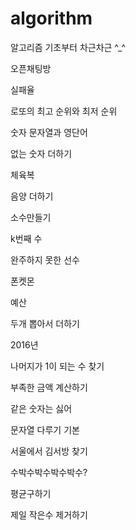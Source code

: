 # algorithm
알고리즘
기초부터 차근차근 ^_^

오픈채팅방

실패율

로또의 최고 순위와 최저 순위

숫자 문자열과 영단어

없는 숫자 더하기

체육복

음양 더하기

소수만들기

k번째 수

완주하지 못한 선수

폰켓몬

예산

두개 뽑아서 더하기

2016년

나머지가 1이 되는 수 찾기

부족한 금액 계산하기

같은 숫자는 싫어

문자열 다루기 기본

서울에서 김서방 찾기

수박수박수박수박수?

평균구하기

제일 작은수 제거하기

